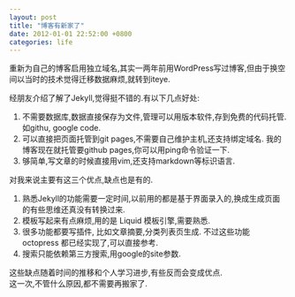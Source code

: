 ```yaml
---
layout: post
title: "博客有新家了"
date: 2012-01-01 22:52:00 +0800
categories: life
---
```


重新为自己的博客启用独立域名,其实一两年前用WordPress写过博客,但由于换空间以当时的技术觉得迁移数据麻烦,就转到iteye.

经朋友介绍了解了Jekyll,觉得挺不错的.有以下几点好处:

1. 不需要数据库,数据直接保存为文件,管理可以用版本软件,存到免费的代码托管. 如githu, google code.
2. 可以直接把页面托管到git pages,不需要自己维护主机,还支持绑定域名. 我的博客现在就托管要github pages,你可以用ping命令验证一下.
3. 够简单,写文章的时候直接用vim,还支持markdown等标识语言.

对我来说主要有这三个优点,缺点也是有的.

1. 熟悉Jekyll的功能需要一定时间,以前用的都是基于界面录入的,换成生成页面的有些思维还真没有转换过来.
2. 模板写起来有点麻烦,用的是 Liquid 模板引擎,需要熟悉.
3. 很多功能都要写插件, 比如文章摘要,分类列表页生成. 不过这些功能 octopress 都已经实现了,可以直接参考.
4. 搜索只能依赖第三方搜索,用google的site参数.

这些缺点随着时间的推移和个人学习进步,有些反而会变成优点.  
这一次,不管什么原因,都不需要再搬家了.
